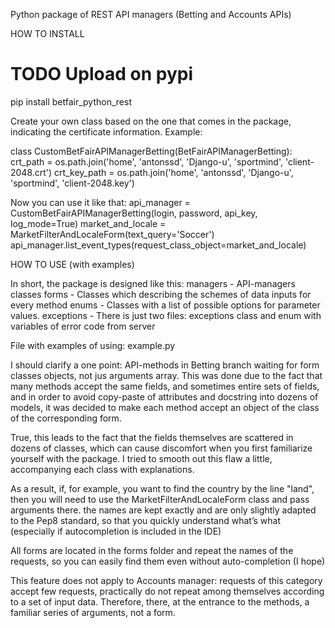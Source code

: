 Python package of REST API managers (Betting and Accounts APIs)


HOW TO INSTALL

# TODO Upload on pypi
pip install betfair_python_rest

Create your own class based on the one that comes 
in the package, indicating the certificate information. Example:

class CustomBetFairAPIManagerBetting(BetFairAPIManagerBetting):
    crt_path = os.path.join('home', 'antonssd', 'Django-u', 'sportmind', 'client-2048.crt')
    crt_key_path = os.path.join('home', 'antonssd', 'Django-u', 'sportmind', 'client-2048.key')

Now you can use it like that:
    api_manager = CustomBetFairAPIManagerBetting(login, password, api_key, log_mode=True)
    market_and_locale = MarketFilterAndLocaleForm(text_query='Soccer')
    api_manager.list_event_types(request_class_object=market_and_locale)

HOW TO USE (with examples)

In short, the package is designed like this:
managers - API-managers classes
forms - Classes which describing the schemes of data inputs for every method
enums - Classes with a list of possible options for parameter values.
exceptions - There is just two files: exceptions class and
enum with variables of error code from server 

File with examples of using: example.py

I should clarify a one point: API-methods in Betting branch waiting for 
    form classes objects, not jus arguments array. This was done due to the 
    fact that many methods accept the same fields, 
    and sometimes entire sets of fields, and in order to avoid copy-paste 
    of attributes and docstring into dozens of models, it was decided to
    make each method accept an object of the class of the corresponding form.

True, this leads to the fact that the fields themselves 
    are scattered in dozens of classes, which can cause 
    discomfort when you first familiarize yourself with the package.
    I tried to smooth out this flaw a little, accompanying each class with explanations.
     
As a result, if, for example, you want to find the country by the line "land", then 
    you will need to use the MarketFilterAndLocaleForm class and pass arguments there. 
    the names are kept exactly and are only slightly adapted to the Pep8 standard, so that 
    you quickly understand what’s what (especially if autocompletion is included in the IDE)

All forms are located in the forms folder and repeat the names 
    of the requests, so you can easily find them even
     without auto-completion (I hope)

This feature does not apply to Accounts manager: requests of this 
    category accept few requests, practically do not repeat among
    themselves according to a set of input data. Therefore, there,
    at the entrance to the methods, a familiar series 
    of arguments, not a form.
